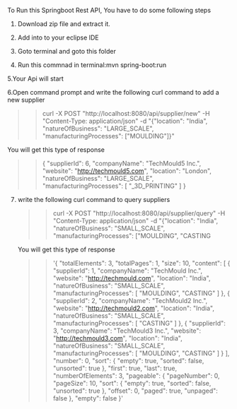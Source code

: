 To Run this Springboot Rest API, You have to do some following steps

1. Download zip file and extract it.

2. Add into to your eclipse IDE

3. Goto terminal and goto this folder

4. Run this commnad in terminal:mvn spring-boot:run

5.Your Api will start

6.Open  command prompt and write the following curl command to add a new supplier
   >>curl -X POST "http://localhost:8080/api/supplier/new" -H "Content-Type: application/json" -d "{\"location\": \"India\", \"natureOfBusiness\": \"LARGE_SCALE\", \"manufacturingProcesses\": [\"MOULDING\"]}"
   
   You will get this type of response
   >>{
    "supplierId": 6,
    "companyName": "TechMould5 Inc.",
    "website": "http://techmould5.com",
    "location": "London",
    "natureOfBusiness": "LARGE_SCALE",
    "manufacturingProcesses": [
        "_3D_PRINTING"
    ]
}

7. write the following curl command to query suppliers
   >>curl -X POST "http://localhost:8080/api/supplier/query" -H "Content-Type: application/json" -d "{\"location\": \"India\", \"natureOfBusiness\": \"SMALL_SCALE\", \"manufacturingProcesses\": [\"MOULDING\", \"CASTING

   You will get this type of response
   >>'{
    "totalElements": 3,
    "totalPages": 1,
    "size": 10,
    "content": [
        {
            "supplierId": 1,
            "companyName": "TechMould Inc.",
            "website": "http://techmould.com",
            "location": "India",
            "natureOfBusiness": "SMALL_SCALE",
            "manufacturingProcesses": [
                "MOULDING",
                "CASTING"
            ]
        },
        {
            "supplierId": 2,
            "companyName": "TechMould2 Inc.",
            "website": "http://techmould2.com",
            "location": "India",
            "natureOfBusiness": "SMALL_SCALE",
            "manufacturingProcesses": [
                "CASTING"
            ]
        },
        {
            "supplierId": 3,
            "companyName": "TechMould3 Inc.",
            "website": "http://techmould3.com",
            "location": "India",
            "natureOfBusiness": "SMALL_SCALE",
            "manufacturingProcesses": [
                "MOULDING",
                "CASTING"
            ]
        }
    ],
    "number": 0,
    "sort": {
        "empty": true,
        "sorted": false,
        "unsorted": true
    },
    "first": true,
    "last": true,
    "numberOfElements": 3,
    "pageable": {
        "pageNumber": 0,
        "pageSize": 10,
        "sort": {
            "empty": true,
            "sorted": false,
            "unsorted": true
        },
        "offset": 0,
        "paged": true,
        "unpaged": false
    },
    "empty": false
}'
